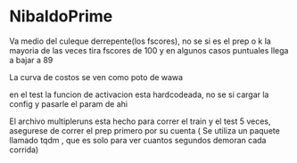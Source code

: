 # NibaldoPrime

Va medio del culeque derrepente(los fscores), no se si es el prep o k
la mayoria de las veces tira fscores de 100 y en algunos casos puntuales llega a bajar a 89


La curva de costos se ven como poto de wawa

en el test la funcion de activacion esta hardcodeada, no se si cargar la config y pasarle el param de ahi

El archivo multipleruns esta hecho para correr el train y el test 5 veces, asegurese de correr el prep primero por su cuenta ( Se utiliza un paquete llamado tqdm , que es solo para ver cuantos segundos demoran cada corrida)
